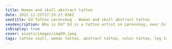 ```yaml
--- 
title: Woman and skull abstract tattoo 
date: 2022-11-25T17:33:27.036Z 
seotitle: Ed Tattoo Lørenskog - Woman and skull abstract tattoo 
seodescription: Who is Ed? Ed is a tattoo artist in Lørenskog, near Oslo. Love Woman and skull abstract tattoo tattoos and I love to create new designs Free consultation. Co... 
isDisplay: true 
cover: assets/images/img99.jpeg 
tags: tattoo skull, woman tattoo, abstract tattoo, color tattoo, leg tattoo, realism tattoo 
--- 
```

 